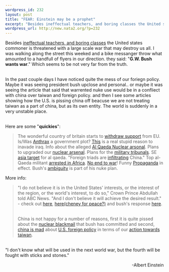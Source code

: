 ```yaml
--- 
wordpress_id: 232
layout: post
title: "FEAR: Einstein may be a prophet"
excerpt: "Besides ineffectual teachers, and boring classes the United states commoner is threatened with a large scale war that may destroy us all. I was walking along the street this weeked and a bike messanger throw what amounted to a handfull of flyers in our direction. they said: \"G.W. Bush wan..."
wordpress_url: http://new.nata2.org/?p=232
---
```

Besides <a href="http://story.news.yahoo.com/news?tmpl=story&cid=679&u=/usatoday/20020318/cm_usatoday/3948029">ineffectual teachers, and boring classes</a> the United states commoner is threatened with a large scale war that may destroy us all. I was walking along the street this weeked and a bike messanger throw what amounted to a handfull of flyers in our direction. they said: "<b>G.W. Bush wants war</b>." Which seems to be not very far from the truth.<br/><br/>

In the past couple days I have noticed quite the mess of our foriegn policy. Maybe it was seeing president bush upclose and personal.. or maybe it was seeing the article that said that warrented nuke use would be in a confliect with china over taiwan and foreign policy. and then I see some articles showing how the U.S. is pissing china off beacuse we are not treating taiwan as a part of china, but as its own entity. The world is suddenly in a very unstable place.
<br/><br/>

Here are some "<b>quickies</b>":
<blockquote>
The wonderful country of britain starts to <a href="http://www.thetimes.co.uk/article/0,,2-240057,00.html">withdraw support</a> from EU. Is/Was <a href="http://news.bbc.co.uk/hi/english/audiovideo/programmes/newsnight/archive/newsid_1873000/1873368.stm">Anthrax</a> a government plot? <a href="http://www.washingtontimes.com/national/20020316-77889787.htm">This</a> is a real stupid reason to inavade iraq. Info about the alleged <a href="http://www.reuters.com/news_article.jhtml?type=topnews&StoryID=710442">Al Qaeda Nuclear arsonal</a>. Plans to upgraded our <a href="http://www.usatoday.com/usatonline/20020318/3948250s.htm">nuclear arsenal</a>. Plans for the <a href="http://www.cnn.com/2002/US/03/18/ret.military.commissions/index.html">military tribunals</a>. SE <a href="http://asia.cnn.com/2002/WORLD/asiapcf/southeast/03/18/ret.philippines.fbi/index.html">asia target</a> for al qaeda. "Foreign triads are <a href="http://asia.cnn.com/2002/WORLD/asiapcf/east/03/18/hk.crime/index.html">infiltrating</a> China." Top al-Qaeda militant <a href="http://www1.chinadaily.com.cn/news/2002-03-18/61427.html">arrested in Africa</a>.  <a href="http://www.nytimes.com/2002/03/18/international/asia/18CND-AFGH.html">No end to war</a>! Funny <a href="http://www.nytimes.com/2002/03/18/opinion/18SAFI.html">Propaganda</a> in effect. Bush's <a href="http://www.nytimes.com/2002/03/18/international/18NUKE.html">ambiguity</a> is part of his nuke plan.
</blockquote>
More info:
<blockquote>
"I do not believe it is in the United States' interests, or the interest of the region, or the world's interest, to do so," Crown Prince Abdullah told ABC News. "And I don't believe it will achieve the desired result." - check out <a href="http://www.nytimes.com/2002/03/17/international/middleeast/17CHEN.html">here</a>, <a href="http://www.nytimes.com/aponline/international/AP-Cheney.html">here(cheney for peace?)</a> and bush's response <a href="http://www.nytimes.com/2002/03/18/international/middleeast/18CHEN.html">here</a>.<br/><br/>

China is not happy for a number of reasons, first it is quite pissed about the <a href="http://www.nytimes.com/2002/03/17/international/asia/17CHIN.html">nuclear blackmail</a> that bush has committed and second, <a href="http://news.bbc.co.uk/hi/english/world/asia-pacific/newsid_1859000/1859585.stm">china is mad</a> about <a href="http://www.nytimes.com/reuters/politics/politics-taiwan-usa-china.html">U.S. foreign policy</a> in terms of our <a href="http://www.nytimes.com/aponline/international/AP-Taiwan-Hungary.html">action towards taiwan</a>. 
</blockquote>
<br/>
"I don't know what will be used in the next world war, but the fourth will be fought with sticks and stones." <br/><p align="right">-Albert Einstein</p> 
